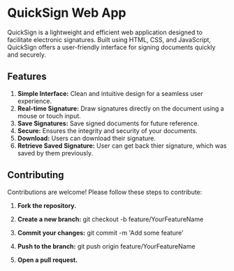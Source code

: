 # QuickSign Web App
QuickSign is a lightweight and efficient web application designed to facilitate electronic signatures. Built using HTML, CSS, and JavaScript, QuickSign offers a user-friendly interface for signing documents quickly and securely.

## Features <br>
1. **Simple Interface:** Clean and intuitive design for a seamless user experience.
2. **Real-time Signature:** Draw signatures directly on the document using a mouse or touch input.
3. **Save Signatures:** Save signed documents for future reference.
4. **Secure:** Ensures the integrity and security of your documents.
5. **Download:** Users can download their signature.
6. **Retrieve Saved Signature:** User can get back thier signature, which was saved by them previously.

## Contributing <br>
Contributions are welcome! Please follow these steps to contribute:<br>
1. **Fork the repository.**

2. **Create a new branch:**
git checkout -b feature/YourFeatureName

3. **Commit your changes:**
git commit -m 'Add some feature'

4. **Push to the branch:**
git push origin feature/YourFeatureName

5. **Open a pull request.**

